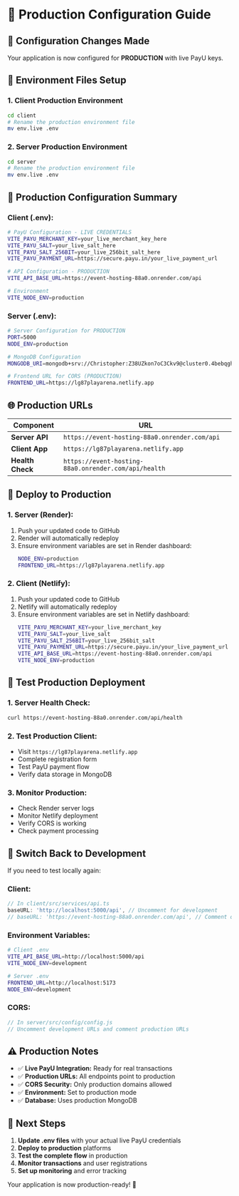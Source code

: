 # 🚀 Production Configuration Guide

## 🔄 Configuration Changes Made

Your application is now configured for **PRODUCTION** with live PayU keys.

## 📁 Environment Files Setup

### 1. **Client Production Environment**
```bash
cd client
# Rename the production environment file
mv env.live .env
```

### 2. **Server Production Environment**
```bash
cd server
# Rename the production environment file
mv env.live .env
```

## 🔑 Production Configuration Summary

### **Client (.env):**
```bash
# PayU Configuration - LIVE CREDENTIALS
VITE_PAYU_MERCHANT_KEY=your_live_merchant_key_here
VITE_PAYU_SALT=your_live_salt_here
VITE_PAYU_SALT_256BIT=your_live_256bit_salt_here
VITE_PAYU_PAYMENT_URL=https://secure.payu.in/your_live_payment_url

# API Configuration - PRODUCTION
VITE_API_BASE_URL=https://event-hosting-88a0.onrender.com/api

# Environment
VITE_NODE_ENV=production
```

### **Server (.env):**
```bash
# Server Configuration for PRODUCTION
PORT=5000
NODE_ENV=production

# MongoDB Configuration
MONGODB_URI=mongodb+srv://Christopher:Z38UZkon7oC3Ckv9@cluster0.4bebqgh.mongodb.net/Event-registration

# Frontend URL for CORS (PRODUCTION)
FRONTEND_URL=https://lg87playarena.netlify.app
```

## 🌐 Production URLs

| Component | URL |
|-----------|-----|
| **Server API** | `https://event-hosting-88a0.onrender.com/api` |
| **Client App** | `https://lg87playarena.netlify.app` |
| **Health Check** | `https://event-hosting-88a0.onrender.com/api/health` |

## 🚀 Deploy to Production

### **1. Server (Render):**
1. Push your updated code to GitHub
2. Render will automatically redeploy
3. Ensure environment variables are set in Render dashboard:
   ```bash
   NODE_ENV=production
   FRONTEND_URL=https://lg87playarena.netlify.app
   ```

### **2. Client (Netlify):**
1. Push your updated code to GitHub
2. Netlify will automatically redeploy
3. Ensure environment variables are set in Netlify dashboard:
   ```bash
   VITE_PAYU_MERCHANT_KEY=your_live_merchant_key
   VITE_PAYU_SALT=your_live_salt
   VITE_PAYU_SALT_256BIT=your_live_256bit_salt
   VITE_PAYU_PAYMENT_URL=https://secure.payu.in/your_live_payment_url
   VITE_API_BASE_URL=https://event-hosting-88a0.onrender.com/api
   VITE_NODE_ENV=production
   ```

## 🧪 Test Production Deployment

### **1. Server Health Check:**
```bash
curl https://event-hosting-88a0.onrender.com/api/health
```

### **2. Test Production Client:**
- Visit `https://lg87playarena.netlify.app`
- Complete registration form
- Test PayU payment flow
- Verify data storage in MongoDB

### **3. Monitor Production:**
- Check Render server logs
- Monitor Netlify deployment
- Verify CORS is working
- Check payment processing

## 🔄 Switch Back to Development

If you need to test locally again:

### **Client:**
```typescript
// In client/src/services/api.ts
baseURL: 'http://localhost:5000/api', // Uncomment for development
// baseURL: 'https://event-hosting-88a0.onrender.com/api', // Comment out for development
```

### **Environment Variables:**
```bash
# Client .env
VITE_API_BASE_URL=http://localhost:5000/api
VITE_NODE_ENV=development

# Server .env
FRONTEND_URL=http://localhost:5173
NODE_ENV=development
```

### **CORS:**
```javascript
// In server/src/config/config.js
// Uncomment development URLs and comment production URLs
```

## ⚠️ Production Notes

- ✅ **Live PayU Integration:** Ready for real transactions
- ✅ **Production URLs:** All endpoints point to production
- ✅ **CORS Security:** Only production domains allowed
- ✅ **Environment:** Set to production mode
- ✅ **Database:** Uses production MongoDB

## 🎯 Next Steps

1. **Update .env files** with your actual live PayU credentials
2. **Deploy to production** platforms
3. **Test the complete flow** in production
4. **Monitor transactions** and user registrations
5. **Set up monitoring** and error tracking

Your application is now production-ready! 🚀
